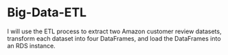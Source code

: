 # Big-Data-ETL
I will use the ETL process to extract two Amazon customer review datasets, transform each dataset into four DataFrames, and load the DataFrames into an RDS instance.
